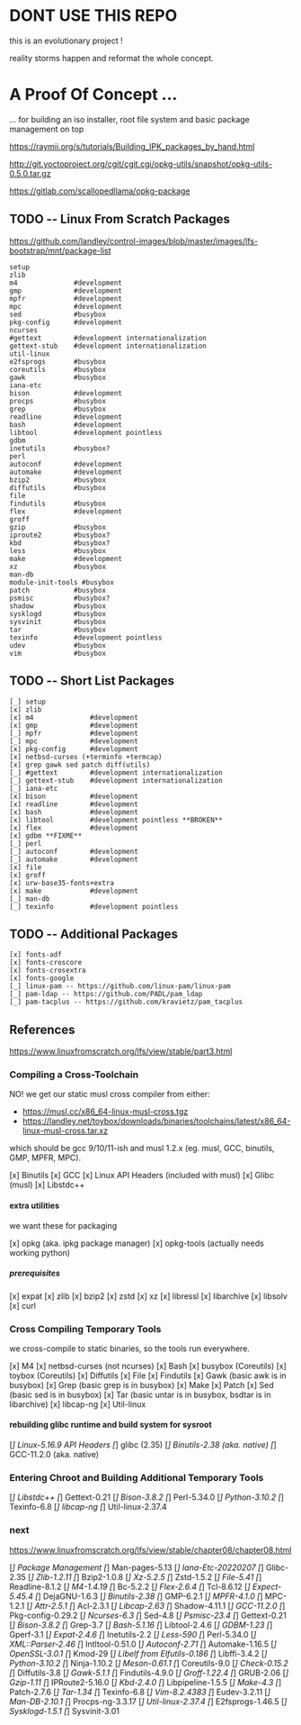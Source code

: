 # DONT USE THIS REPO

this is an evolutionary project !

reality storms happen and reformat the whole concept.

# A Proof Of Concept ...

... for building an iso installer, root file system and basic package management on top  

https://raymii.org/s/tutorials/Building_IPK_packages_by_hand.html

http://git.yoctoproject.org/cgit/cgit.cgi/opkg-utils/snapshot/opkg-utils-0.5.0.tar.gz

https://gitlab.com/scallopedllama/opkg-package

## TODO -- Linux From Scratch Packages

https://github.com/landley/control-images/blob/master/images/lfs-bootstrap/mnt/package-list

```
setup
zlib
m4		        #development
gmp		        #development
mpfr		    #development
mpc		        #development
sed		        #busybox
pkg-config	    #development
ncurses
#gettext		#development internationalization
gettext-stub	#development internationalization
util-linux
e2fsprogs	    #busybox
coreutils	    #busybox
gawk		    #busybox
iana-etc
bison		    #development
procps		    #busybox
grep		    #busybox
readline	    #development
bash		    #development
libtool		    #development pointless
gdbm
inetutils	    #busybox?
perl
autoconf	    #development
automake	    #development
bzip2		    #busybox
diffutils	    #busybox
file
findutils	    #busybox
flex		    #development
groff
gzip		    #busybox
iproute2	    #busybox?
kbd		        #busybox?
less		    #busybox
make		    #development
xz		        #busybox
man-db
module-init-tools #busybox
patch		    #busybox
psmisc		    #busybox?
shadow		    #busybox
sysklogd	    #busybox
sysvinit	    #busybox
tar		        #busybox
texinfo		    #development pointless
udev		    #busybox
vim             #busybox
```

## TODO -- Short List Packages

```
[_] setup
[x] zlib
[x] m4		        #development
[x] gmp		        #development
[_] mpfr		    #development
[_] mpc		        #development
[x] pkg-config	    #development
[x] netbsd-curses (+terminfo +termcap)
[x] grep gawk sed patch diff(utils)
[_] #gettext		#development internationalization
[_] gettext-stub	#development internationalization
[_] iana-etc
[x] bison		    #development
[x] readline	    #development
[x] bash		    #development
[x] libtool		    #development pointless **BROKEN**
[x] flex		    #development
[x] gdbm **FIXME**
[_] perl
[_] autoconf	    #development
[_] automake	    #development
[x] file
[x] groff
[x] urw-base35-fonts+extra
[x] make		    #development
[_] man-db
[_] texinfo		    #development pointless
```

## TODO -- Additional Packages

```
[x] fonts-adf
[x] fonts-croscore
[x] fonts-crosextra
[x] fonts-google
[_] linux-pam -- https://github.com/linux-pam/linux-pam
[_] pam-ldap -- https://github.com/PADL/pam_ldap
[_] pam-tacplus -- https://github.com/kravietz/pam_tacplus
```
 
## References

https://www.linuxfromscratch.org/lfs/view/stable/part3.html

### Compiling a Cross-Toolchain

NO! we get our static musl cross compiler from either:

* https://musl.cc/x86_64-linux-musl-cross.tgz
* https://landley.net/toybox/downloads/binaries/toolchains/latest/x86_64-linux-musl-cross.tar.xz

which should be gcc 9/10/11-ish and musl 1.2.x (eg. musl, GCC, binutils, GMP, MPFR, MPC).

[x] Binutils
[x] GCC
[x] Linux API Headers (included with musl)
[x] Glibc (musl)
[x] Libstdc++

#### extra utilities

we want these for packaging

[x] opkg (aka. ipkg package manager)
[x] opkg-tools (actually needs working python)

##### prerequisites

[x] expat
[x] zlib
[x] bzip2
[x] zstd
[x] xz
[x] libressl
[x] libarchive
[x] libsolv
[x] curl

### Cross Compiling Temporary Tools

we cross-compile to static binaries, so the tools run everywhere.

[x] M4
[x] netbsd-curses (not ncurses)
[x] Bash
[x] busybox (Coreutils)
[x] toybox (Coreutils)
[x] Diffutils
[x] File
[x] Findutils
[x] Gawk (basic awk is in busybox)
[x] Grep (basic grep is in busybox)
[x] Make
[x] Patch
[x] Sed (basic sed is in busybox)
[x] Tar (basic untar is in busybox, bsdtar is in libarchive)
[x] libcap-ng
[x] Util-linux

#### rebuilding glibc runtime and build system for sysroot

[_] Linux-5.16.9 API Headers
[_] glibc (2.35)
[_] Binutils-2.38 (aka. native)
[_] GCC-11.2.0 (aka. native)

### Entering Chroot and Building Additional Temporary Tools

[_] Libstdc++
[_] Gettext-0.21
[_] Bison-3.8.2
[_] Perl-5.34.0
[_] Python-3.10.2
[_] Texinfo-6.8
[_] libcap-ng
[_] Util-linux-2.37.4

### next

https://www.linuxfromscratch.org/lfs/view/stable/chapter08/chapter08.html

[_] Package Management
[_] Man-pages-5.13
[_] Iana-Etc-20220207
[_] Glibc-2.35
[_] Zlib-1.2.11
[_] Bzip2-1.0.8
[_] Xz-5.2.5
[_] Zstd-1.5.2
[_] File-5.41
[_] Readline-8.1.2
[_] M4-1.4.19
[_] Bc-5.2.2
[_] Flex-2.6.4
[_] Tcl-8.6.12
[_] Expect-5.45.4
[_] DejaGNU-1.6.3
[_] Binutils-2.38
[_] GMP-6.2.1
[_] MPFR-4.1.0
[_] MPC-1.2.1
[_] Attr-2.5.1
[_] Acl-2.3.1
[_] Libcap-2.63
[_] Shadow-4.11.1
[_] GCC-11.2.0
[_] Pkg-config-0.29.2
[_] Ncurses-6.3
[_] Sed-4.8
[_] Psmisc-23.4
[_] Gettext-0.21
[_] Bison-3.8.2
[_] Grep-3.7
[_] Bash-5.1.16
[_] Libtool-2.4.6
[_] GDBM-1.23
[_] Gperf-3.1
[_] Expat-2.4.6
[_] Inetutils-2.2
[_] Less-590
[_] Perl-5.34.0
[_] XML::Parser-2.46
[_] Intltool-0.51.0
[_] Autoconf-2.71
[_] Automake-1.16.5
[_] OpenSSL-3.0.1
[_] Kmod-29
[_] Libelf from Elfutils-0.186
[_] Libffi-3.4.2
[_] Python-3.10.2
[_] Ninja-1.10.2
[_] Meson-0.61.1
[_] Coreutils-9.0
[_] Check-0.15.2
[_] Diffutils-3.8
[_] Gawk-5.1.1
[_] Findutils-4.9.0
[_] Groff-1.22.4
[_] GRUB-2.06
[_] Gzip-1.11
[_] IPRoute2-5.16.0
[_] Kbd-2.4.0
[_] Libpipeline-1.5.5
[_] Make-4.3
[_] Patch-2.7.6
[_] Tar-1.34
[_] Texinfo-6.8
[_] Vim-8.2.4383
[_] Eudev-3.2.11
[_] Man-DB-2.10.1
[_] Procps-ng-3.3.17
[_] Util-linux-2.37.4
[_] E2fsprogs-1.46.5
[_] Sysklogd-1.5.1
[_] Sysvinit-3.01